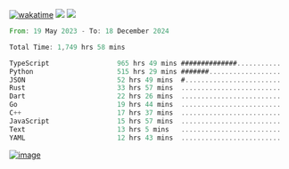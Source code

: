 [![wakatime](https://wakatime.com/badge/user/00eead22-fb14-4dd0-ab8a-3625cafbd50d.svg)](https://wakatime.com/@00eead22-fb14-4dd0-ab8a-3625cafbd50d)
![](https://komarev.com/ghpvc/?username=flatypus)
![](https://pixel.flatypus.me/flatypus?type=tracker)
<!--START_SECTION:waka-->

```rust
From: 19 May 2023 - To: 18 December 2024

Total Time: 1,749 hrs 58 mins

TypeScript                 965 hrs 49 mins ##############...........   54.94 %
Python                     515 hrs 29 mins #######..................   29.32 %
JSON                       52 hrs 49 mins  #........................   03.01 %
Rust                       33 hrs 57 mins  .........................   01.93 %
Dart                       22 hrs 26 mins  .........................   01.28 %
Go                         19 hrs 44 mins  .........................   01.12 %
C++                        17 hrs 37 mins  .........................   01.00 %
JavaScript                 15 hrs 57 mins  .........................   00.91 %
Text                       13 hrs 5 mins   .........................   00.74 %
YAML                       12 hrs 43 mins  .........................   00.72 %
```

<!--END_SECTION:waka-->
[<img alt="image" src="https://github.com/flatypus/flatypus/assets/68029599/0a302dc1-501c-43a0-ae8d-37ec4817f3bd">](https://flatypus.me)

